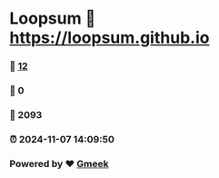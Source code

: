 # Loopsum :link: https://loopsum.github.io 
### :page_facing_up: [12](https://loopsum.github.io/tag.html) 
### :speech_balloon: 0 
### :hibiscus: 2093 
### :alarm_clock: 2024-11-07 14:09:50 
### Powered by :heart: [Gmeek](https://github.com/Meekdai/Gmeek)
